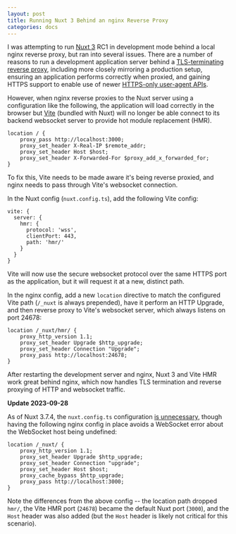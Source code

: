 ```yaml
---
layout: post
title: Running Nuxt 3 Behind an nginx Reverse Proxy
categories: docs
---
```

I was attempting to run [Nuxt 3](https://github.com/nuxt/framework) RC1 in development mode behind a local nginx reverse proxy, but ran into several issues. There are a number of reasons to run a development application server behind a [TLS-terminating reverse proxy](https://en.wikipedia.org/wiki/TLS_termination_proxy), including more closely mirroring a production setup, ensuring an application performs correctly when proxied, and gaining HTTPS support to enable use of  newer [HTTPS-only user-agent APIs](https://www.digicert.com/blog/https-only-features-in-browsers).

However, when nginx reverse proxies to the Nuxt server using a configuration like the following, the application will load correctly in the browser but [Vite](https://vitejs.dev) (bundled with Nuxt) will no longer be able connect to its backend websocket server to provide hot module replacement (HMR).

    location / {
        proxy_pass http://localhost:3000;
        proxy_set_header X-Real-IP $remote_addr;
        proxy_set_header Host $host;
        proxy_set_header X-Forwarded-For $proxy_add_x_forwarded_for;
    }

To fix this, Vite needs to be made aware it's being reverse proxied, and nginx needs to pass through Vite's websocket connection.

In the Nuxt config (`nuxt.config.ts`), add the following Vite config:

    vite: {
      server: {
        hmr: {
          protocol: 'wss',
          clientPort: 443,
          path: 'hmr/'
        }
      }
    }

Vite will now use the secure websocket protocol over the same HTTPS port as the application, but it will request it at a new, distinct path.

In the nginx config, add a new `location` directive to match the configured Vite path (`/_nuxt` is always prepended), have it perform an HTTP Upgrade, and then reverse proxy to Vite's websocket server, which always listens on port 24678:

    location /_nuxt/hmr/ {
        proxy_http_version 1.1;
        proxy_set_header Upgrade $http_upgrade;
        proxy_set_header Connection "Upgrade";
        proxy_pass http://localhost:24678;
    }

After restarting the development server and nginx, Nuxt 3 and Vite HMR work great behind nginx, which now handles TLS termination and reverse proxying of HTTP and websocket traffic.

**Update 2023-09-28**

As of Nuxt 3.7.4, the `nuxt.config.ts` configuration [is unnecessary](https://github.com/nuxt/nuxt/issues/12003#issuecomment-1738373498), though having the following nginx config in place avoids a WebSocket error about the WebSocket host being undefined:

    location /_nuxt/ {
        proxy_http_version 1.1;
        proxy_set_header Upgrade $http_upgrade;
        proxy_set_header Connection "upgrade";
        proxy_set_header Host $host;
        proxy_cache_bypass $http_upgrade;
        proxy_pass http://localhost:3000;
    }

Note the differences from the above config -- the location path dropped `hmr/`, the Vite HMR port (`24678`) became the default Nuxt port (`3000`), and the `Host` header was also added (but the `Host` header is likely not critical for this scenario).
